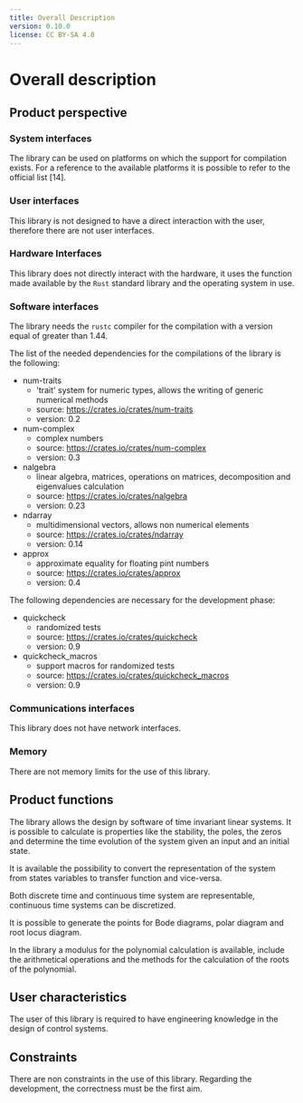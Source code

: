 ```yaml
---
title: Overall Description
version: 0.10.0
license: CC BY-SA 4.0
---
```


# Overall description

## Product perspective

### System interfaces

The library can be used on platforms on which the support for compilation exists.
For a reference to the available platforms it is possible to refer to the official list [14].

### User interfaces

This library is not designed to have a direct interaction with the user, therefore there are not user interfaces.

### Hardware Interfaces

This library does not directly interact with the hardware, it uses the function made available by the `Rust` standard library and the operating system in use.

### Software interfaces

The library needs the `rustc` compiler for the compilation with a version equal of greater than 1.44.

The list of the needed dependencies for the compilations of the library is the following:

- num-traits
    * 'trait' system for numeric types, allows the writing of generic numerical methods
    * source: <https://crates.io/crates/num-traits>
    * version: 0.2
- num-complex
    * complex numbers
    * source: <https://crates.io/crates/num-complex>
    * version: 0.3
- nalgebra
    * linear algebra, matrices, operations on matrices, decomposition and eigenvalues calculation
    * source: <https://crates.io/crates/nalgebra>
    * version: 0.23
- ndarray
    * multidimensional vectors, allows non numerical elements
    * source: <https://crates.io/crates/ndarray>
    * version: 0.14
- approx
    * approximate equality for floating pint numbers
    * source: <https://crates.io/crates/approx>
    * version: 0.4

The following dependencies are necessary for the development phase:

- quickcheck
    * randomized tests
    * source: <https://crates.io/crates/quickcheck>
    * version: 0.9
- quickcheck_macros
    * support macros for randomized tests
    * source: <https://crates.io/crates/quickcheck_macros>
    * version: 0.9

### Communications interfaces

This library does not have network interfaces.

### Memory

There are not memory limits for the use of this library.

## Product functions

The library allows the design by software of time invariant linear systems. It is possible to calculate is properties like the stability, the poles, the zeros and determine the time evolution of the system given an input and an initial state.

It is available the possibility to convert the representation of the system from states variables to transfer function and vice-versa.

Both discrete time and continuous time system are representable, continuous time systems can be discretized.

It is possible to generate the points for Bode diagrams, polar diagram and root locus diagram.

In the library a modulus for the polynomial calculation is available, include the arithmetical operations and the methods for the calculation of the roots of the polynomial.

## User characteristics

The user of this library is required to have engineering knowledge in the design of control systems.

## Constraints

There are non constraints in the use of this library.
Regarding the development, the correctness must be the first aim.
